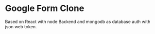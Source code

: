 # Google Form Clone
Based on React with node Backend and mongodb as database auth with json web token.

